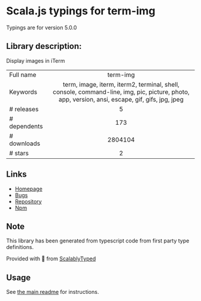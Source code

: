 
# Scala.js typings for term-img

Typings are for version 5.0.0

## Library description:
Display images in iTerm

|                    |                 |
| ------------------ | :-------------: |
| Full name          | term-img |
| Keywords           | term, image, iterm, iterm2, terminal, shell, console, command-line, img, pic, picture, photo, app, version, ansi, escape, gif, gifs, jpg, jpeg |
| # releases         | 5 |
| # dependents       | 173 |
| # downloads        | 2804104 |
| # stars            | 2 |

## Links
- [Homepage](https://github.com/sindresorhus/term-img#readme)
- [Bugs](https://github.com/sindresorhus/term-img/issues)
- [Repository](https://github.com/sindresorhus/term-img)
- [Npm](https://www.npmjs.com/package/term-img)
    


## Note
This library has been generated from typescript code from first party type definitions.

Provided with :purple_heart: from [ScalablyTyped](https://github.com/oyvindberg/ScalablyTyped)

## Usage
See [the main readme](../../readme.md) for instructions.


